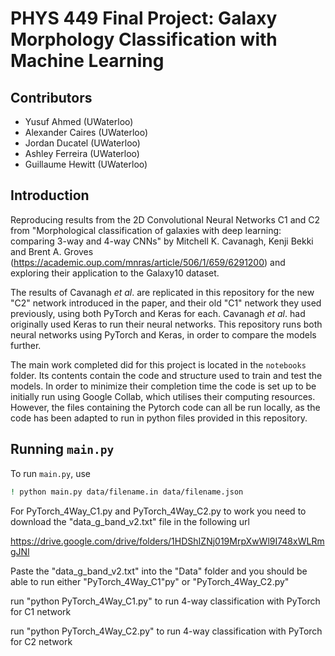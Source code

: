 # PHYS 449 Final Project: Galaxy Morphology Classification with Machine Learning

## Contributors
- Yusuf Ahmed (UWaterloo)
- Alexander Caires (UWaterloo)
- Jordan Ducatel (UWaterloo)
- Ashley Ferreira (UWaterloo)
- Guillaume Hewitt (UWaterloo)

## Introduction

Reproducing results from the 2D Convolutional Neural Networks C1 and C2 from "Morphological classification of galaxies with deep learning: comparing 3-way and 4-way CNNs" by Mitchell K. Cavanagh, Kenji Bekki and Brent A. Groves (https://academic.oup.com/mnras/article/506/1/659/6291200) and exploring their application to the Galaxy10 dataset.

The results of Cavanagh *et al*. are replicated in this repository for the new "C2" network introduced in the paper, and their old "C1" network they used previously, using both PyTorch and Keras for each. Cavanagh *et al*. had originally used Keras to run their neural networks. This repository runs both neural networks using PyTorch and Keras, in order to compare the models further.

The main work completed did for this project is located in the `notebooks` folder. Its contents contain the code and structure used to train and test the models. In order to minimize their completion time the code is set up to be initially run using Google Collab, which utilises their computing resources. However, the files containing the Pytorch code can all be run locally, as the code has been adapted to run in python files provided in this repository.

## Running `main.py`

To run `main.py`, use

```sh
! python main.py data/filename.in data/filename.json
```

For PyTorch_4Way_C1.py and PyTorch_4Way_C2.py to work you need to download the "data_g_band_v2.txt" file in the following url

https://drive.google.com/drive/folders/1HDShIZNj019MrpXwWl9I748xWLRmgJNl

Paste the "data_g_band_v2.txt" into the "Data" folder and you should be able to run either "PyTorch_4Way_C1"py" or "PyTorch_4Way_C2.py"

run "python PyTorch_4Way_C1.py" to run 4-way classification with PyTorch for C1 network

run "python PyTorch_4Way_C2.py" to run 4-way classification with PyTorch for C2 network

